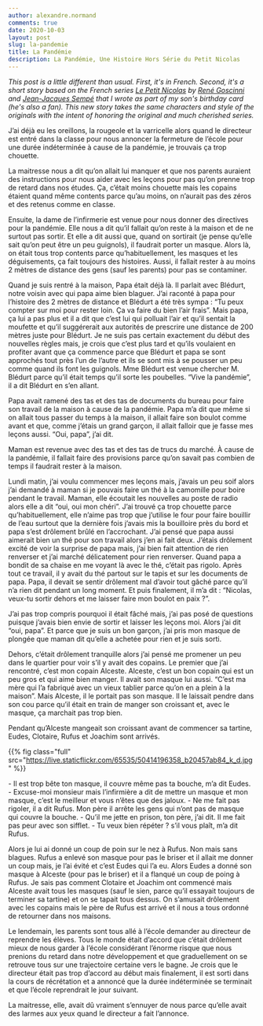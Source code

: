 ```yaml
---
author: alexandre.normand
comments: true
date: 2020-10-03
layout: post
slug: la-pandemie
title: La Pandémie
description: La Pandémie, Une Histoire Hors Série du Petit Nicolas
---
```


_This post is a little different than usual. First, it's in French. Second, it's a short story based on the French series [Le Petit Nicolas](https://en.wikipedia.org/wiki/Le_Petit_Nicolas) by [René Goscinni](https://en.wikipedia.org/wiki/René_Goscinny) and [Jean-Jacques Sempé](https://en.wikipedia.org/wiki/Jean-Jacques_Sempé) that I wrote as part of my son's birthday card (he's also a fan). This new story takes the same characters and style of the originals with the intent of honoring the original and much cherished series._

J’ai déjà eu les oreillons, la rougeole et la varricelle alors quand le directeur est entré dans la classe pour nous annoncer la fermeture de l’école pour une durée indéterminée à cause de la pandémie, je trouvais ça trop chouette. 

La maitresse nous a dit qu’on allait lui manquer et que nos parents auraient des instructions pour nous aider avec les leçons pour pas qu’on prenne trop de retard dans nos études. Ça, c’était moins chouette mais les copains étaient quand même contents parce qu’au moins, on n’aurait pas des zéros et des retenus comme en classe. 

Ensuite, la dame de l’infirmerie est venue pour nous donner des directives pour la pandémie. Elle nous a dit qu’il fallait qu’on reste à la maison et de ne surtout pas sortir. Et elle a dit aussi que, quand on sortirait (je pense qu’elle sait qu’on peut être un peu guignols), il faudrait porter un masque. Alors là, on était tous trop contents parce qu’habituellement, les masques et les déguisements, ça fait toujours des histoires. Aussi, il fallait rester à au moins 2 mètres de distance des gens (sauf les parents) pour pas se contaminer.

Quand je suis rentré à la maison, Papa était déjà là. Il parlait avec Blédurt, notre voisin avec qui papa aime bien blaguer. J’ai raconté à papa pour l’histoire des 2 mètres de distance et Blédurt a été très sympa : “Tu peux compter sur moi pour rester loin. Ça va faire du bien l’air frais”. Mais papa, ça lui a pas plus et il a dit que c’est lui qui polluait l’air et qu’il sentait la moufette et qu’il suggérerait aux autorités de prescrire une distance de 200 mètres juste pour Blédurt. Je ne suis pas certain exactement du début des nouvelles règles mais, je crois que c’est plus tard et qu’ils voulaient en profiter avant que ça commence parce que Blédurt et papa se sont approchés tout près l’un de l’autre et ils se sont mis à se pousser un peu comme quand ils font les guignols. Mme Blédurt est venue chercher M. Blédurt parce qu’il était temps qu’il sorte les poubelles. “Vive la pandémie”, il a dit Blédurt en s’en allant. 

Papa avait ramené des tas et des tas de documents du bureau pour faire son travail de la maison à cause de la pandémie. Papa m’a dit que même si on allait tous passer du temps à la maison, il allait faire son boulot comme avant et que, comme j’étais un grand garçon, il allait falloir que je fasse mes leçons aussi. “Oui, papa”, j’ai dit. 

Maman est revenue avec des tas et des tas de trucs du marché. À cause de la pandémie, il fallait faire des provisions parce qu’on savait pas combien de temps il faudrait rester à la maison. 

Lundi matin, j’ai voulu commencer mes leçons mais, j’avais un peu soif alors j’ai demandé à maman si je pouvais faire un thé à la camomille pour boire pendant le travail. Maman, elle écoutait les nouvelles au poste de radio alors elle a dit “oui, oui mon chéri”. J’ai trouvé ça trop chouette parce qu’habituellement, elle n’aime pas trop que j’utilise le four pour faire bouillir de l’eau surtout que la dernière fois j’avais mis la bouilloire près du bord et papa s’est drôlement brûlé en l’accrochant. J’ai pensé que papa aussi aimerait bien un thé pour son travail alors j’en ai fait deux. J’étais drôlement excité de voir la surprise de papa mais, j’ai bien fait attention de rien renverser et j’ai marché délicatement pour rien renverser. Quand papa a bondit de sa chaise en me voyant là avec le thé, c’était pas rigolo. Après tout ce travail, il y avait du thé partout sur le tapis et sur les documents de papa. Papa, il devait se sentir drôlement mal d’avoir tout gâché parce qu’il n’a rien dit pendant un long moment. Et puis finalement, il m’a dit : “Nicolas, veux-tu sortir dehors et me laisser faire mon boulot en paix ?”.

J’ai pas trop compris pourquoi il était fâché mais, j’ai pas posé de questions puisque j’avais bien envie de sortir et laisser les leçons moi. Alors j’ai dit “oui, papa”. Et parce que je suis un bon garçon, j’ai pris mon masque de plongée que maman dit qu’elle a achetée pour rien et je suis sorti.

Dehors, c’était drôlement tranquille alors j’ai pensé me promener un peu dans le quartier pour voir s’il y avait des copains. Le premier que j’ai rencontré, c’est mon copain Alceste. Alceste, c’est un bon copain qui est un peu gros et qui aime bien manger. Il avait son masque lui aussi. “C’est ma mère qui l’a fabriqué avec un vieux tablier parce qu’on en a plein à la maison”. Mais Alceste, il le portait pas son masque. Il le laissait pendre dans son cou parce qu’il était en train de manger son croissant et, avec le masque, ça marchait pas trop bien. 

Pendant qu’Alceste mangeait son croissant avant de commencer sa tartine, Eudes, Clotaire, Rufus et Joachim sont arrivés. 

{{% fig class="full" src="https://live.staticflickr.com/65535/50414196358_b20457ab84_k_d.jpg" %}}

- Il est trop bête ton masque, il couvre même pas ta bouche, m’a dit Eudes. 
- Excuse-moi monsieur mais l’infirmière a dit de mettre un masque et mon masque, c’est le meilleur et vous n’êtes que des jaloux. 
- Ne me fait pas rigoler, il a dit Rufus. Mon père il arrête les gens qui n’ont pas de masque qui couvre la bouche. 
- Qu’il me jette en prison, ton père, j’ai dit. Il me fait pas peur avec son sifflet. 
- Tu veux bien répéter ? s’il vous plaît, m’a dit Rufus.

Alors je lui ai donné un coup de poin sur le nez à Rufus. Non mais sans blagues. Rufus a enlevé son masque pour pas le briser et il allait me donner un coup mais, je l’ai évité et c’est Eudes qui l’a eu. Alors Eudes a donné son masque à Alceste (pour pas le briser) et il a flanqué un coup de poing à Rufus. Je sais pas comment Clotaire et Joachim ont commencé mais Alceste avait tous les masques (sauf le sien, parce qu’il essayait toujours de terminer sa tartine) et on se tapait tous dessus. On s’amusait drôlement avec les copains mais le père de Rufus est arrivé et il nous a tous ordonné de retourner dans nos maisons.

Le lendemain, les parents sont tous allé à l’école demander au directeur de reprendre les élèves. Tous le monde était d’accord que c’était drôlement mieux de nous garder à l’école considérant l’énorme risque que nous prenions du retard dans notre développement et que graduellement on se retrouve tous sur une trajectoire certaine vers le bagne. Je crois que le directeur était pas trop d’accord au début mais finalement, il est sorti dans la cours de récrétation et a annoncé que la durée indéterminée se terminait et que l’école reprendrait le jour suivant. 

La maitresse, elle, avait dû vraiment s’ennuyer de nous parce qu’elle avait des larmes aux yeux quand le directeur a fait l’annonce. 
